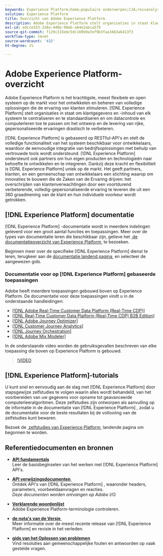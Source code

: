 ```yaml
---
keywords: Experience Platform;home;populaire onderwerpen;CJA;reisanalyse;analyse van de klantenreis;campagneorkest;orchestratie;reis;reis;reis orchestratie;capaciteit;regio
solution: Experience Platform
title: Overzicht van Adobe Experience Platform
description: Adobe Experience Platform stelt organisaties in staat klantgegevens te centraliseren en te standaardiseren voordat ze dataletterdheid en computerleren toepassen, zodat ze het ontwerp en de levering van rijke, persoonlijke ervaringen aanzienlijk kunnen verbeteren.
exl-id: edcce353-338a-440e-99eb-a64e2abca579
source-git-commit: f129c215ebc5dc169b9a7ef9b3faa3463ab413f3
workflow-type: tm+mt
source-wordcount: '432'
ht-degree: 1%

---
```


# Adobe Experience Platform-overzicht

Adobe Experience Platform is het krachtigste, meest flexibele en open systeem op de markt voor het ontwikkelen en beheren van volledige oplossingen die de ervaring van klanten stimuleren. [!DNL Experience Platform] stelt organisaties in staat om klantgegevens en -inhoud van elk systeem te centraliseren en te standaardiseren en om datacontrole en computerleren toe te passen om het ontwerp en de levering van rijke, gepersonaliseerde ervaringen drastisch te verbeteren.

[!DNL Experience Platform] is gebaseerd op RESTful-API&#39;s en stelt de volledige functionaliteit van het systeem beschikbaar voor ontwikkelaars, waardoor de eenvoudige integratie van bedrijfsoplossingen met behulp van vertrouwde tools wordt ondersteund. [!DNL Experience Platform] ondersteunt ook partners om hun eigen producten en technologieën naar behoefte te ontwikkelen en te integreren. Dankzij deze kracht en flexibiliteit is [!DNL Experience Platform] uniek op de markt. Het geeft partners, klanten, en een gemeenschap van ontwikkelaars een stichting waarop om innovaties te bouwen die de Zaken van de Ervaring drijven: het overschrijden van klantenverwachtingen door een voortdurend verbeterende, volledig-gepersonaliseerde ervaring te leveren die uit een 360 graadmening van de klant en hun individuele voorkeur wordt getrokken.

<div id="recs-overview-body-wrapper-1">
    <div id="recs-overview-body-1"></div>
    <div id="recs-overview-body-2"></div>
    <div id="recs-overview-body-3"></div>
</div>
<div id="recs-overview-body-4"></div>
<div id="recs-overview-body-5"></div>
<div id="recs-overview-body-6"></div>

## [!DNL Experience Platform] documentatie

[!DNL Experience Platform] -documentatie wordt in meerdere indelingen geleverd voor een groot aantal functies en toepassingen. Meer over de types van documentatie leren die beschikbaar zijn, gelieve het [&#x200B; de documentatieoverzicht van Experience Platform &#x200B;](documentation/overview.md) te bezoeken.

Beginnen meer over de specifieke [!DNL Experience Platform] dienst te leren, terugkeer aan de [&#x200B; documentatie landend pagina &#x200B;](https://experienceleague.adobe.com/docs/experience-platform.html?lang=nl-NL) en selecteer de aangewezen gids.

### Documentatie voor op [!DNL Experience Platform] gebaseerde toepassingen

Adobe heeft meerdere toepassingen gebouwd boven op Experience Platform. De documentatie voor deze toepassingen vindt u in de onderstaande handleidingen:

* [[!DNL Adobe Real-Time Customer Data Platform (Real-Time CDP)]](../rtcdp/overview.md)
* [[!DNL Real-Time Customer Data Platform (Real-Time CDP) B2B Edition]](../rtcdp/b2b-overview.md)
* [[!DNL Adobe Journey Optimizer]](https://experienceleague.adobe.com/docs/journey-optimizer.html?lang=nl-NL)
* [[!DNL Customer Journey Analytics]](https://experienceleague.adobe.com/docs/customer-journey-analytics.html?lang=nl-NL)
* [[!DNL Journey Orchestration]](https://experienceleague.adobe.com/docs/journey-orchestration.html?lang=nl-NL)
* [[!DNL Adobe Mix Modeler]](https://experienceleague.adobe.com/docs/mix-modeler/using/overview.html?lang=nl-NL)

In de onderstaande video worden de gebruiksgevallen beschreven van elke toepassing die boven op Experience Platform is gebouwd.

>[!VIDEO](https://video.tv.adobe.com/v/3428521/?learn=on&captions=dut)

## [!DNL Experience Platform]-tutorials

U kunt snel en eenvoudig aan de slag met [!DNL Experience Platform] door stapsgewijze zelfstudies te volgen waarin alles wordt behandeld, van het voorbereiden van uw gegevens voor opname tot geavanceerde computerleeralgoritmen. Deze zelfstudies zijn ontworpen als aanvulling op de informatie in de documentatie van [!DNL Experience Platform] , zodat u de documentatie voor de beste resultaten bij de voltooiing van de zelfstudies kunt bewaren.

Bezoek de [&#x200B; zelfstudies van Experience Platform &#x200B;](https://www.adobe.com/go/platform-tutorials-home-en) landende pagina om begonnen te worden.

## Referentiedocumenten en bronnen

* [**API fundamentals**](api-fundamentals.md)\
  Leer de basisbeginselen van het werken met [!DNL Experience Platform] API&#39;s.

* [**API verwijzingsdocumenten** &#x200B;](https://www.adobe.com/go/platform-api-reference-en)\
  Ontdek API&#39;s van [!DNL Experience Platform] , waaronder headers, parameters, voorbeeldaanvragen en reacties.<br/>*Deze documenten worden ontvangen op Adobe I/O.*

* [**Verklarende woordenlijst**](glossary.md)\
  Adobe Experience Platform-terminologie controleren.

* [**de nota&#39;s van de Versie** &#x200B;](https://experienceleague.adobe.com/nl/docs/experience-platform/release-notes/latest)\
  Meer informatie over de meest recente release van [!DNL Experience Platform] en revisie in het verleden.

* [**gids van het Oplossen van problemen**](troubleshooting.md)\
  Vind resoluties aan gemeenschappelijke fouten en antwoorden op vaak gestelde vragen.
